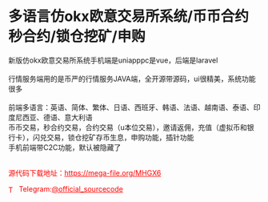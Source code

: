 # 多语言仿okx欧意交易所系统/币币合约秒合约/锁仓挖矿/申购

新版仿okx欧意交易所系统手机端是uniapppc是vue，后端是laravel<br><br>行情服务端用的是币严的行情服务JAVA端，全开源带源码，ui很精美，系统功能很多<br><br>前端多语言：英语、简体、繁体、日语、西班牙、韩语、法语、越南语、泰语、印度尼西亚、德语、意大利语<br>币币交易，秒合约交易，合约交易（u本位交易），邀请返佣，充值（虚拟币和银行卡），闪兑交易，锁仓挖矿存币生息，申购功能，插针功能<br>手机前端带C2C功能，默认被隐藏了<br><br>


<p style="color: red;">源代码下载地址：<a href="https://mega-file.org/MHGX6" style="color: red;">https://mega-file.org/MHGX6</a></p><p style="color: red;"><img src="https://cdn-icons-png.flaticon.com/512/2111/2111646.png" alt="Telegram Icon" style="width: 16px; vertical-align: middle; margin-right: 5px;">Telegram:<a href="https://t.me/official_sourcecode" style="color: red;">@official_sourcecode</a></p>